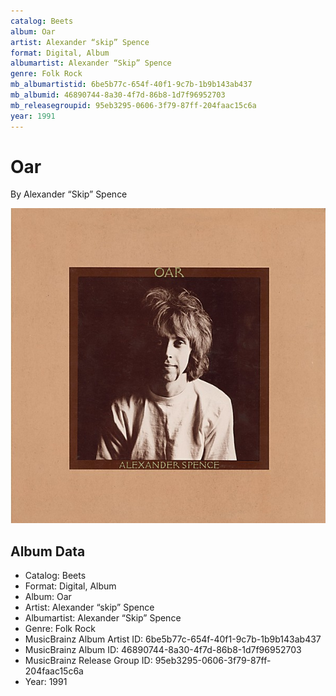 ```yaml
---
catalog: Beets
album: Oar
artist: Alexander “skip” Spence
format: Digital, Album
albumartist: Alexander “Skip” Spence
genre: Folk Rock
mb_albumartistid: 6be5b77c-654f-40f1-9c7b-1b9b143ab437
mb_albumid: 46890744-8a30-4f7d-86b8-1d7f96952703
mb_releasegroupid: 95eb3295-0606-3f79-87ff-204faac15c6a
year: 1991
---
```


# Oar

By Alexander “Skip” Spence

![](../../assets/beetscovers/Alexander_“skip”_Spence-Oar.jpg)

## Album Data

- Catalog: Beets
- Format: Digital, Album
- Album: Oar
- Artist: Alexander “skip” Spence
- Albumartist: Alexander “Skip” Spence
- Genre: Folk Rock
- MusicBrainz Album Artist ID: 6be5b77c-654f-40f1-9c7b-1b9b143ab437
- MusicBrainz Album ID: 46890744-8a30-4f7d-86b8-1d7f96952703
- MusicBrainz Release Group ID: 95eb3295-0606-3f79-87ff-204faac15c6a
- Year: 1991

